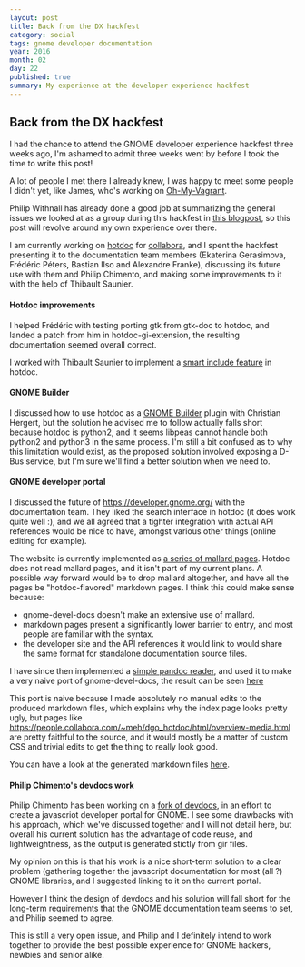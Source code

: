 ```yaml
---
layout: post
title: Back from the DX hackfest
category: social
tags: gnome developer documentation
year: 2016
month: 02
day: 22
published: true
summary: My experience at the developer experience hackfest
---
```


## Back from the DX hackfest

I had the chance to attend the GNOME developer experience hackfest three weeks ago, I'm ashamed to admit three weeks went by before I took the time to write this post!

A lot of people I met there I already knew, I was happy to meet some people I didn't yet, like James, who's working on [Oh-My-Vagrant](https://github.com/purpleidea/oh-my-vagrant).

Philip Withnall has already done a good job at summarizing the general issues we looked at as a group during this hackfest in [this blogpost](https://tecnocode.co.uk/2016/02/01/dx-hackfest-2016-aftermath/), so this post will revolve around my own experience over there.

I am currently working on [hotdoc](https://github.com/hotdoc/hotdoc) for [collabora](https://www.collabora.com/), and I spent the hackfest presenting it to the documentation team members (Ekaterina Gerasimova, Frédéric Péters, Bastian Ilso and Alexandre Franke), discussing its future use with them and Philip Chimento, and making some improvements to it with the help of Thibault Saunier.

#### Hotdoc improvements

I helped Frédéric with testing porting gtk from gtk-doc to hotdoc, and landed a patch from him in hotdoc-gi-extension, the resulting documentation seemed overall correct.

I worked with Thibault Saunier to implement a [smart include feature](https://people.collabora.com/~meh/hotdoc_hotdoc/html/syntax-extensions.html#smart-file-inclusion-syntax) in hotdoc.

#### GNOME Builder

I discussed how to use hotdoc as a [GNOME Builder](https://wiki.gnome.org/Apps/Builder) plugin with Christian Hergert, but the solution he advised me to follow actually falls short because hotdoc is python2, and it seems libpeas cannot handle both python2 and python3 in the same process. I'm still a bit confused as to why this limitation would exist, as the proposed solution involved exposing a D-Bus service, but I'm sure we'll find a better solution when we need to.

#### GNOME developer portal

I discussed the future of <https://developer.gnome.org/> with the documentation team. They liked the search interface in hotdoc (it does work quite well :), and we all agreed that a tighter integration with actual API references would be nice to have, amongst various other things (online editing for example).

The website is currently implemented as [a series of mallard pages](https://github.com/GNOME/gnome-devel-docs/). Hotdoc does not read mallard pages, and it isn't part of my current plans. A possible way forward would be to drop mallard altogether, and have all the pages be "hotdoc-flavored" markdown pages. I think this could make sense because:

* gnome-devel-docs doesn't make an extensive use of mallard.
* markdown pages present a significantly lower barrier to entry, and most people are familiar with the syntax.
* the developer site and the API references it would link to would share the same format for standalone documentation source files.

I have since then implemented a [simple pandoc reader](https://github.com/jgm/pandoc/pull/2700), and used it to make a very naive port of gnome-devel-docs, the result can be seen [here](https://people.collabora.com/~meh/dgo_hotdoc/html/index.html)

This port is naive because I made absolutely no manual edits to the produced markdown files, which explains why the index page looks pretty ugly, but pages like <https://people.collabora.com/~meh/dgo_hotdoc/html/overview-media.html> are pretty faithful to the source, and it would mostly be a matter of custom CSS and trivial edits to get the thing to really look good.

You can have a look at the generated markdown files [here](https://github.com/MathieuDuponchelle/gnome-devel-docs/tree/hotdoc/markdown_files).

#### Philip Chimento's devdocs work

Philip Chimento has been working on a [fork of devdocs](https://github.com/ptomato/gobject-introspection/commits/wip/ptomato/devdocs), in an effort to create a javascriot developer portal for GNOME. I see some drawbacks with his approach, which we've discussed together and I will not detail here, but overall his current solution has the advantage of code reuse, and lightweightness, as the output is generated stictly from gir files.

My opinion on this is that his work is a nice short-term solution to a clear problem (gathering together the javascript documentation for most (all ?) GNOME libraries, and I suggested linking to it on the current portal.

However I think the design of devdocs and his solution will fall short for the long-term requirements that the GNOME documentation team seems to set, and Philip seemed to agree.

This is still a very open issue, and Philip and I definitely intend to work together to provide the best possible experience for GNOME hackers, newbies and senior alike.
